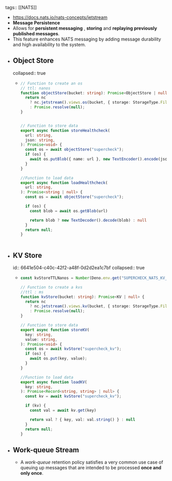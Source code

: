 tags:: [[NATS]]

- https://docs.nats.io/nats-concepts/jetstream
- **Message Persistence**
- Allows for **persistent messaging** , **storing** and **replaying previously published messages**.
- This feature enhances NATS messaging by adding message durability and high availability to the system.
- ## Object Store
  collapsed:: true
	- ```ts
	  // Function to create an os
	  // ttl: nanos
	  function objectStore(bucket: string): Promise<ObjectStore | null> {
	    return nc
	      ? nc.jetstream().views.os(bucket, { storage: StorageType.File, ttl: nanos(30_000) })
	      : Promise.resolve(null);
	  }
	  
	  
	  // Function to store data 
	  export async function storeHealthcheck(
	    url: string,
	    json: string,
	  ): Promise<void> {
	    const os = await objectStore("supercheck");
	    if (os) {
	      await os.putBlob({ name: url }, new TextEncoder().encode(json));
	    }
	  }
	  
	  //Function to load data
	  export async function loadHealthcheck(
	    url: string,
	  ): Promise<string | null> {
	    const os = await objectStore("supercheck");
	  
	    if (os) {
	      const blob = await os.getBlob(url)
	  
	      return blob ? new TextDecoder().decode(blob) : null
	    }
	    return null;
	  }
	   
	  ```
- ## KV Store
  id:: 6641e504-c40c-42f2-a48f-0d2d2ea1c7bf
  collapsed:: true
	- ```ts
	  const kvStoreTTLNanos = Number(Deno.env.get("SUPERCHECK_NATS_KV_TTL_SECS") || "86400") * 1000
	  
	  // Function to create a kvs
	  //ttl : ms
	  function kvStore(bucket: string): Promise<KV | null> {
	    return nc
	      ? nc.jetstream().views.kv(bucket, { storage: StorageType.File, ttl: kvStoreTTLNanos })
	      : Promise.resolve(null);
	  }
	  
	  // Function to store data 
	  export async function storeKV(
	    key: string,
	    value: string,
	  ): Promise<void> {
	    const os = await kvStore("supercheck_kv");
	    if (os) {
	      await os.put(key, value);
	    }
	  }
	  
	  //Function to load data
	  export async function loadKV(
	    key: string,
	  ): Promise<Record<string, string> | null> {
	    const kv = await kvStore("supercheck_kv");
	  
	    if (kv) {
	      const val = await kv.get(key)
	  
	      return val ? { key, val: val.string() } : null
	    }
	    return null;
	  }
	  
	  ```
- ## Work-queue Stream
	- A *work-queue* retention policy satisfies a very common use case of queuing up messages that are intended to be processed **once and only
	  once**.